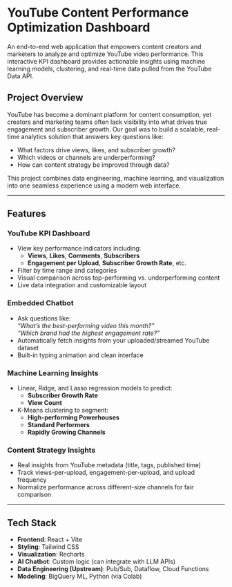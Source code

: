 # YouTube Content Performance Optimization Dashboard

An end-to-end web application that empowers content creators and marketers to analyze and optimize YouTube video performance. This interactive KPI dashboard provides actionable insights using machine learning models, clustering, and real-time data pulled from the YouTube Data API.

## Project Overview

YouTube has become a dominant platform for content consumption, yet creators and marketing teams often lack visibility into what drives true engagement and subscriber growth. Our goal was to build a scalable, real-time analytics solution that answers key questions like:

- What factors drive views, likes, and subscriber growth?
- Which videos or channels are underperforming?
- How can content strategy be improved through data?

This project combines data engineering, machine learning, and visualization into one seamless experience using a modern web interface.

---

## Features

### YouTube KPI Dashboard
- View key performance indicators including:
  - **Views**, **Likes**, **Comments**, **Subscribers**
  - **Engagement per Upload**, **Subscriber Growth Rate**, etc.
- Filter by time range and categories
- Visual comparison across top-performing vs. underperforming content
- Live data integration and customizable layout

### Embedded Chatbot
- Ask questions like:  
  _“What’s the best-performing video this month?”_  
  _“Which brand had the highest engagement rate?”_
- Automatically fetch insights from your uploaded/streamed YouTube dataset
- Built-in typing animation and clean interface

### Machine Learning Insights
- Linear, Ridge, and Lasso regression models to predict:
  - **Subscriber Growth Rate**
  - **View Count**
- K-Means clustering to segment:
  - **High-performing Powerhouses**
  - **Standard Performers**
  - **Rapidly Growing Channels**

### Content Strategy Insights
- Real insights from YouTube metadata (title, tags, published time)
- Track views-per-upload, engagement-per-upload, and upload frequency
- Normalize performance across different-size channels for fair comparison

---

## Tech Stack

- **Frontend**: React + Vite
- **Styling**: Tailwind CSS
- **Visualization**: Recharts
- **AI Chatbot**: Custom logic (can integrate with LLM APIs)
- **Data Engineering (Upstream)**: Pub/Sub, Dataflow, Cloud Functions
- **Modeling**: BigQuery ML, Python (via Colab)

